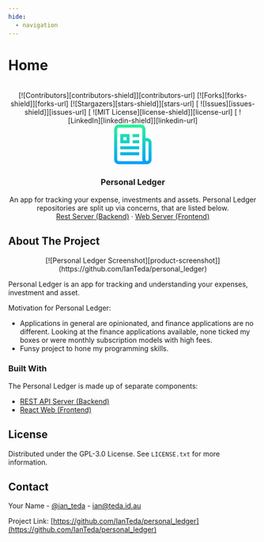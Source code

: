 ```yaml
---
hide:
  - navigation
---
```

# Home  

<!-- PERSONAL LEDGER HEADER -->
<br />
<div align="center">
    [![Contributors][contributors-shield]][contributors-url]
    [![Forks][forks-shield]][forks-url]
    [![Stargazers][stars-shield]][stars-url]
[   ![Issues][issues-shield]][issues-url]
[   ![MIT License][license-shield]][license-url]
[   ![LinkedIn][linkedin-shield]][linkedin-url]
    <br />
    <a href="https://github.com/IanTeda/personal_ledger">
        <img src="images/logo.png" alt="Logo" width="80" height="80">
    </a>
    <h3 align="center">Personal Ledger</h3>
    <p align="center">
        An app for tracking your expense, investments and assets. Personal Ledger repositories are split up via concerns, that are listed below.
    <br />
    <a href="https://github.com/IanTeda/personal_ledger_server">Rest Server (Backend)</a>
    ·
    <a href="https://github.com/IanTeda/personal_ledger_web">Web Server (Frontend)</a>
  </p>
</div>

<!-- ABOUT PERSONAL LEDGER -->
## About The Project

<div align="center">
    [![Personal Ledger Screenshot][product-screenshot]](https://github.com/IanTeda/personal_ledger)
</div>

Personal Ledger is an app for tracking and understanding your expenses, investment and asset. 

Motivation for Personal Ledger:

* Applications in general are opinionated, and finance applications are no different. Looking at the finance applications available, none ticked my boxes or were monthly subscription models with high fees. 
* Funsy project to hone my programming skills. 

<!-- PROJECT IS BUILT WITH -->
### Built With

The Personal Ledger is made up of separate components:

* [REST API Server (Backend)](https://github.com/IanTeda/personal_ledger_server)
* [React Web (Frontend)](https://github.com/IanTeda/personal_ledger_web)


<!-- LICENSE -->
## License

Distributed under the GPL-3.0 License. See `LICENSE.txt` for more information.


<!-- CONTACT -->
## Contact

Your Name - [@ian_teda](https://twitter.com/ian_teda) - [ian@teda.id.au](mailto:ian@teda.id.au)

Project Link: [https://github.com/IanTeda/personal_ledger](https://github.com/IanTeda/personal_ledger)


<!-- MARKDOWN LINKS & IMAGES -->
<!-- https://www.markdownguide.org/basic-syntax/#reference-style-links -->
[contributors-shield]: https://img.shields.io/github/contributors/IanTeda/personal_ledger.svg?style=for-the-badge
[contributors-url]: https://github.com/IanTeda/personal_ledger/graphs/contributors
[forks-shield]: https://img.shields.io/github/forks/IanTeda/personal_ledger.svg?style=for-the-badge
[forks-url]: https://github.com/IanTeda/personal_ledger/network/members
[stars-shield]: https://img.shields.io/github/stars/IanTeda/personal_ledger.svg?style=for-the-badge
[stars-url]: https://github.com/IanTeda/personal_ledger/stargazers
[issues-shield]: https://img.shields.io/github/issues/IanTeda/personal_ledger.svg?style=for-the-badge
[issues-url]: https://github.com/IanTeda/personal_ledger/issues
[license-shield]: https://img.shields.io/github/license/IanTeda/personal_ledger.svg?style=for-the-badge
[license-url]: https://github.com/IanTeda/personal_ledger/blob/master/LICENSE.txt
[linkedin-shield]: https://img.shields.io/badge/-LinkedIn-black.svg?style=for-the-badge&logo=linkedin&colorB=555
[linkedin-url]: https://linkedin.com/in/ianteda
[product-screenshot]: images/screenshot.png
